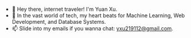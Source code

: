 - 👋 Hey there, internet traveler! I'm Yuan Xu.
- 👀 In the vast world of tech, my heart beats for Machine Learning, Web Development, and Database Systems.
- 📫 Slide into my emails if you wanna chat: yxu219112@gmail.com.
